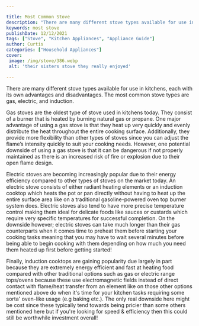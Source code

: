 ```yaml
---

title: Most Common Stove
description: "There are many different stove types available for use in kitchens, each with its own advantages and disadvantages. The most commo...scroll on and keep learning"
keywords: most stove
publishDate: 12/12/2021
tags: ["Stove", "Kitchen Appliances", "Appliance Guide"]
author: Curtis
categories: ["Household Appliances"]
cover: 
 image: /img/stove/386.webp
 alt: 'their sisters stove they really enjoyed'

---
```


There are many different stove types available for use in kitchens, each with its own advantages and disadvantages. The most common stove types are gas, electric, and induction.

Gas stoves are the oldest type of stove used in kitchens today. They consist of a burner that is heated by burning natural gas or propane. One major advantage of using a gas stove is that they heat up very quickly and evenly distribute the heat throughout the entire cooking surface. Additionally, they provide more flexibility than other types of stoves since you can adjust the flame’s intensity quickly to suit your cooking needs. However, one potential downside of using a gas stove is that it can be dangerous if not properly maintained as there is an increased risk of fire or explosion due to their open flame design.

Electric stoves are becoming increasingly popular due to their energy efficiency compared to other types of stoves on the market today. An electric stove consists of either radiant heating elements or an induction cooktop which heats the pot or pan directly without having to heat up the entire surface area like on a traditional gasoline-powered oven top burner system does. Electric stoves also tend to have more precise temperature control making them ideal for delicate foods like sauces or custards which require very specific temperatures for successful completion. On the downside however; electric stoves can take much longer than their gas counterparts when it comes time to preheat them before starting your cooking tasks meaning that you may have to wait several minutes before being able to begin cooking with them depending on how much you need them heated up first before getting started!

Finally, induction cooktops are gaining popularity due largely in part because they are extremely energy efficient and fast at heating food compared with other traditional options such as gas or electric range tops/ovens because these use electromagnetic fields instead of direct contact with flame/heat transfer from an element like on those other options mentioned above do when it's time for your kitchen tasks requiring some sorta' oven-like usage (e.g baking etc.). The only real downside here might be cost since these typically tend towards being pricier than some others mentioned here but if you're looking for speed & efficiency then this could still be worthwhile investment overall!
